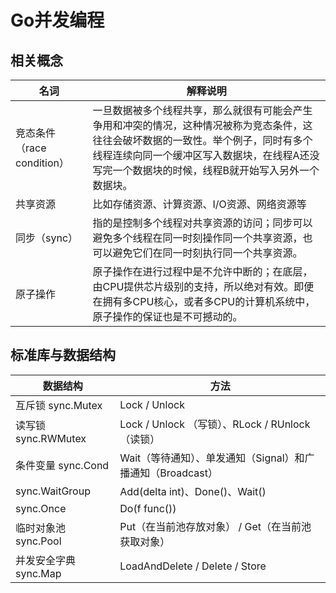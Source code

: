 # Go并发编程

## 相关概念

| 名词 | 解释说明 |
| --- | --- |
| 竞态条件（race condition） | 一旦数据被多个线程共享，那么就很有可能会产生争用和冲突的情况，这种情况被称为竞态条件，这往往会破坏数据的一致性。举个例子，同时有多个线程连续向同一个缓冲区写入数据块，在线程A还没写完一个数据块的时候，线程B就开始写入另外一个数据块。 |
| 共享资源 | 比如存储资源、计算资源、I/O资源、网络资源等 |
| 同步（sync） | 指的是控制多个线程对共享资源的访问；同步可以避免多个线程在同一时刻操作同一个共享资源，也可以避免它们在同一时刻执行同一个共享资源。 |
| 原子操作 | 原子操作在进行过程中是不允许中断的；在底层，由CPU提供芯片级别的支持，所以绝对有效。即便在拥有多CPU核心，或者多CPU的计算机系统中，原子操作的保证也是不可撼动的。 |


## 标准库与数据结构

| 数据结构 | 方法 |
| --- | --- |
| 互斥锁 sync.Mutex | Lock / Unlock |
| 读写锁 sync.RWMutex |  Lock / Unlock （写锁）、RLock / RUnlock （读锁） |
| 条件变量 sync.Cond | Wait（等待通知）、单发通知（Signal）和广播通知（Broadcast） | 
| sync.WaitGroup | Add(delta int)、Done()、Wait() |
| sync.Once | Do(f func()) |
| 临时对象池 sync.Pool | Put（在当前池存放对象） / Get（在当前池获取对象） |
| 并发安全字典 sync.Map | LoadAndDelete / Delete / Store |

